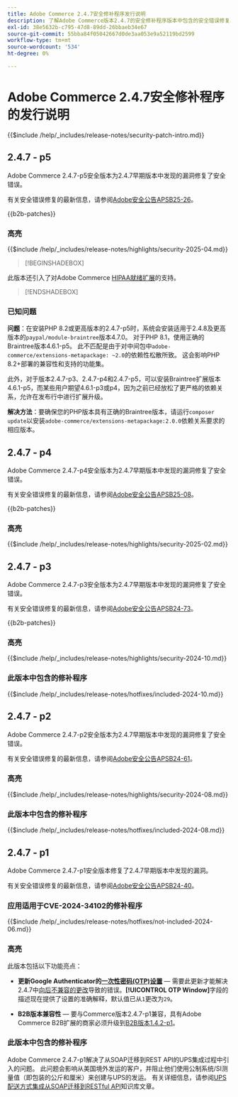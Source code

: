 ```yaml
---
title: Adobe Commerce 2.4.7安全修补程序发行说明
description: 了解Adobe Commerce版本2.4.7的安全修补程序版本中包含的安全错误修复、安全增强和其他安全相关更新。
exl-id: 38e5632b-c795-47d8-89dd-26bbaeb34e67
source-git-commit: 55bba84f05042667d0de3aa053e9a52119bd2599
workflow-type: tm+mt
source-wordcount: '534'
ht-degree: 0%

---
```


# Adobe Commerce 2.4.7安全修补程序的发行说明

{{$include /help/_includes/release-notes/security-patch-intro.md}}

## 2.4.7 - p5

Adobe Commerce 2.4.7-p5安全版本为2.4.7早期版本中发现的漏洞修复了安全错误。

有关安全错误修复的最新信息，请参阅[Adobe安全公告APSB25-26](https://helpx.adobe.com/cn/security/products/magento/apsb25-26.html)。

{{b2b-patches}}

### 高亮

{{$include /help/_includes/release-notes/highlights/security-2025-04.md}}

>[!BEGINSHADEBOX]

此版本还引入了对Adobe Commerce [HIPAA就绪扩展](https://experienceleague.adobe.com/zh-hans/docs/commerce-admin/start/compliance/hipaa-ready-service/overview)的支持。

>[!ENDSHADEBOX]

### 已知问题

**问题**：在安装PHP 8.2或更高版本的2.4.7-p5时，系统会安装适用于2.4.8及更高版本的`paypal/module-braintree`版本4.7.0。 对于PHP 8.1，使用正确的Braintree版本4.6.1-p5。 此不匹配是由于对中间包中`adobe-commerce/extensions-metapackage: ~2.0`的依赖性松散所致。 这会影响PHP 8.2+部署的兼容性和支持的功能集。<!-- ACPLTSRV-6276) -->

此外，对于版本2.4.7-p3、2.4.7-p4和2.4.7-p5，可以安装Braintree扩展版本4.6.1-p5，而某些用户期望4.6.1-p3或p4，因为之前已经放松了更严格的依赖关系，允许在发布行中进行扩展升级。<!-- AC-14430 -->

**解决方法**：要确保您的PHP版本具有正确的Braintree版本，请运行`composer update`以安装`adobe-commerce/extensions-metapackage:2.0.0`依赖关系要求的相应版本。

## 2.4.7 - p4

Adobe Commerce 2.4.7-p4安全版本为2.4.7早期版本中发现的漏洞修复了安全错误。

有关安全错误修复的最新信息，请参阅[Adobe安全公告APSB25-08](https://helpx.adobe.com/cn/security/products/magento/apsb25-08.html)。

{{b2b-patches}}

### 高亮

{{$include /help/_includes/release-notes/highlights/security-2025-02.md}}

## 2.4.7 - p3

Adobe Commerce 2.4.7-p3安全版本为2.4.7早期版本中发现的漏洞修复了安全错误。

有关安全错误修复的最新信息，请参阅[Adobe安全公告APSB24-73](https://helpx.adobe.com/cn/security/products/magento/apsb24-73.html)。

{{b2b-patches}}

### 高亮

{{$include /help/_includes/release-notes/highlights/security-2024-10.md}}

### 此版本中包含的修补程序

{{$include /help/_includes/release-notes/hotfixes/included-2024-10.md}}

## 2.4.7 - p2

Adobe Commerce 2.4.7-p2安全版本为2.4.7早期版本中发现的漏洞修复了安全错误。

有关安全错误修复的最新信息，请参阅[Adobe安全公告APSB24-61](https://helpx.adobe.com/cn/security/products/magento/apsb24-61.html)。

### 高亮

{{$include /help/_includes/release-notes/highlights/security-2024-08.md}}

### 此版本中包含的修补程序

{{$include /help/_includes/release-notes/hotfixes/included-2024-08.md}}

## 2.4.7 - p1

Adobe Commerce 2.4.7-p1安全版本修复了2.4.7早期版本中发现的漏洞。

有关安全错误修复的最新信息，请参阅[Adobe安全公告APSB24-40](https://helpx.adobe.com/cn/security/products/magento/apsb24-40.html)。

### 应用适用于CVE-2024-34102的修补程序

{{$include /help/_includes/release-notes/hotfixes/not-included-2024-06.md}}

### 高亮

此版本包括以下功能亮点：

* **更新Google Authenticator的[一次性密码(OTP)设置](https://experienceleague.adobe.com/zh-hans/docs/commerce-admin/systems/security/2fa/security-two-factor-authentication#google)** — 需要此更新才能解决2.4.7中[向后不兼容的更改](https://developer.adobe.com/commerce/php/development/backward-incompatible-changes/highlights/#new-system-configuration-validation-for-two-factor-authentication-otp_window-value)导致的错误。**[!UICONTROL OTP Window]**&#x200B;字段的描述现在提供了设置的准确解释，默认值已从`1`更改为`29`。

* **B2B版本兼容性** — 要与Commerce版本2.4.7-p1兼容，具有Adobe Commerce B2B扩展的商家必须升级到[B2B版本1.4.2-p1](https://experienceleague.adobe.com/zh-hans/docs/commerce-admin/b2b/release-notes#b2b-v142-p1)。

### 此版本中包含的修补程序

Adobe Commerce 2.4.7-p1解决了从SOAP迁移到REST API的UPS集成过程中引入的问题。 此问题会影响从美国境外发运的客户，并阻止他们使用公制系统/SI测量值（即包装的公斤和厘米）来创建与UPS的发运。 有关详细信息，请参阅[UPS配送方式集成从SOAP迁移到RESTful API](https://experienceleague.adobe.com/zh-hans/docs/commerce-knowledge-base/kb/troubleshooting/known-issues-patches-attached/ups-shipping-method-integration-migration-from-soap-to-restful-api)知识库文章。
